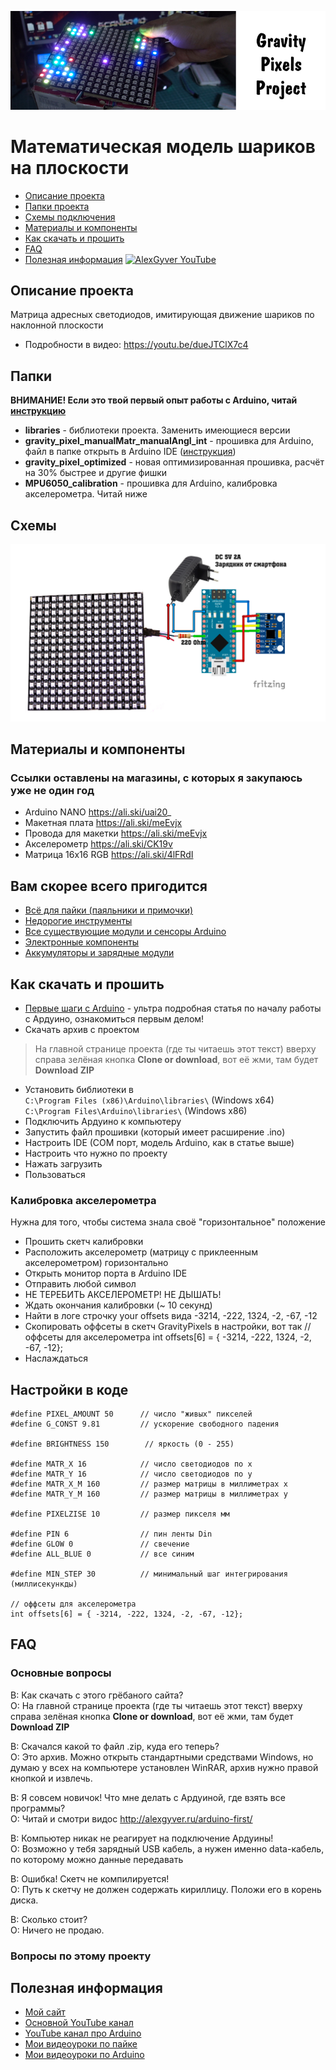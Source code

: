 ![PROJECT_PHOTO](https://github.com/AlexGyver/GravityPixels/blob/master/proj_img.jpg)
# Математическая модель шариков на плоскости
* [Описание проекта](#chapter-0)
* [Папки проекта](#chapter-1)
* [Схемы подключения](#chapter-2)
* [Материалы и компоненты](#chapter-3)
* [Как скачать и прошить](#chapter-4)
* [FAQ](#chapter-5)
* [Полезная информация](#chapter-6)
[![AlexGyver YouTube](http://alexgyver.ru/git_banner.jpg)](https://www.youtube.com/channel/UCgtAOyEQdAyjvm9ATCi_Aig?sub_confirmation=1)

<a id="chapter-0"></a>
## Описание проекта
Матрица адресных светодиодов, имитирующая движение шариков по наклонной плоскости
- Подробности в видео: https://youtu.be/dueJTClX7c4

<a id="chapter-1"></a>
## Папки
**ВНИМАНИЕ! Если это твой первый опыт работы с Arduino, читай [инструкцию](#chapter-4)**
- **libraries** - библиотеки проекта. Заменить имеющиеся версии
- **gravity_pixel_manualMatr_manualAngl_int** - прошивка для Arduino, файл в папке открыть в Arduino IDE ([инструкция](#chapter-4))
- **gravity_pixel_optimized** - новая оптимизированная прошивка, расчёт на 30% быстрее и другие фишки
- **MPU6050_calibration** - прошивка для Arduino, калибровка акселерометра. Читай ниже


<a id="chapter-2"></a>
## Схемы
![SCHEME](https://github.com/AlexGyver/GravityPixels/blob/master/scheme.jpg)

<a id="chapter-3"></a>
## Материалы и компоненты
### Ссылки оставлены на магазины, с которых я закупаюсь уже не один год
* Arduino NANO https://ali.ski/uai20_
* Макетная плата https://ali.ski/meEvjx
* Провода для макетки https://ali.ski/meEvjx
* Акселерометр https://ali.ski/CK19v
* Матрица 16х16 RGB https://ali.ski/4lFRdI

## Вам скорее всего пригодится
* [Всё для пайки (паяльники и примочки)](http://alexgyver.ru/all-for-soldering/)
* [Недорогие инструменты](http://alexgyver.ru/my_instruments/)
* [Все существующие модули и сенсоры Arduino](http://alexgyver.ru/arduino_shop/)
* [Электронные компоненты](http://alexgyver.ru/electronics/)
* [Аккумуляторы и зарядные модули](http://alexgyver.ru/18650/)

<a id="chapter-4"></a>
## Как скачать и прошить
* [Первые шаги с Arduino](http://alexgyver.ru/arduino-first/) - ультра подробная статья по началу работы с Ардуино, ознакомиться первым делом!
* Скачать архив с проектом
> На главной странице проекта (где ты читаешь этот текст) вверху справа зелёная кнопка **Clone or download**, вот её жми, там будет **Download ZIP**
* Установить библиотеки в  
`C:\Program Files (x86)\Arduino\libraries\` (Windows x64)  
`C:\Program Files\Arduino\libraries\` (Windows x86)
* Подключить Ардуино к компьютеру
* Запустить файл прошивки (который имеет расширение .ino)
* Настроить IDE (COM порт, модель Arduino, как в статье выше)
* Настроить что нужно по проекту
* Нажать загрузить
* Пользоваться

### Калибровка акселерометра
Нужна для того, чтобы система знала своё "горизонтальное" положение
* Прошить скетч калибровки
* Расположить акселерометр (матрицу с приклеенным акселерометром) горизонтально
* Открыть монитор порта в Arduino IDE
* Отправить любой символ
* НЕ ТЕРЕБИТЬ АКСЕЛЕРОМЕТР! НЕ ДЫШАТЬ!
* Ждать окончания калибровки (~ 10 секунд)
* Найти в логе строчку your offsets вида  -3214, -222, 1324, -2, -67, -12
* Скопировать оффсеты в скетч GravityPixels в настройки, вот так
    // оффсеты для акселерометра
    int offsets[6] = { -3214, -222, 1324, -2, -67, -12};
* Наслаждаться

## Настройки в коде
    #define PIXEL_AMOUNT 50      // число "живых" пикселей
    #define G_CONST 9.81         // ускорение свободного падения

    #define BRIGHTNESS 150        // яркость (0 - 255)

    #define MATR_X 16            // число светодиодов по х
    #define MATR_Y 16            // число светодиодов по у 
    #define MATR_X_M 160         // размер матрицы в миллиметрах х
    #define MATR_Y_M 160         // размер матрицы в миллиметрах у

    #define PIXELZISE 10         // размер пикселя мм

    #define PIN 6                // пин ленты Din
    #define GLOW 0               // свечение
    #define ALL_BLUE 0           // все синим

    #define MIN_STEP 30          // минимальный шаг интегрирования (миллисекункды)

    // оффсеты для акселерометра
    int offsets[6] = { -3214, -222, 1324, -2, -67, -12};

<a id="chapter-5"></a>
## FAQ
### Основные вопросы
В: Как скачать с этого грёбаного сайта?  
О: На главной странице проекта (где ты читаешь этот текст) вверху справа зелёная кнопка **Clone or download**, вот её жми, там будет **Download ZIP**

В: Скачался какой то файл .zip, куда его теперь?  
О: Это архив. Можно открыть стандартными средствами Windows, но думаю у всех на компьютере установлен WinRAR, архив нужно правой кнопкой и извлечь.

В: Я совсем новичок! Что мне делать с Ардуиной, где взять все программы?  
О: Читай и смотри видос http://alexgyver.ru/arduino-first/

В: Компьютер никак не реагирует на подключение Ардуины!  
О: Возможно у тебя зарядный USB кабель, а нужен именно data-кабель, по которому можно данные передавать

В: Ошибка! Скетч не компилируется!  
О: Путь к скетчу не должен содержать кириллицу. Положи его в корень диска.

В: Сколько стоит?  
О: Ничего не продаю.

### Вопросы по этому проекту

<a id="chapter-6"></a>
## Полезная информация
* [Мой сайт](http://alexgyver.ru/)
* [Основной YouTube канал](https://www.youtube.com/channel/UCgtAOyEQdAyjvm9ATCi_Aig?sub_confirmation=1)
* [YouTube канал про Arduino](https://www.youtube.com/channel/UC4axiS76D784-ofoTdo5zOA?sub_confirmation=1)
* [Мои видеоуроки по пайке](https://www.youtube.com/playlist?list=PLOT_HeyBraBuMIwfSYu7kCKXxQGsUKcqR)
* [Мои видеоуроки по Arduino](http://alexgyver.ru/arduino_lessons/)
